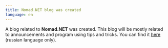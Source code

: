 ```yaml
---
title: Nomad.NET blog was created
language: en
---
```


A blog related to **Nomad.NET** was created. This blog will be mostly related to announcements and program using tips and tricks. You can find it [here](https://nomad-net.blogspot.com/) (russian language only).
